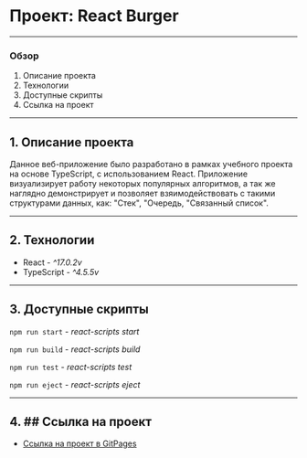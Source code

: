 # Проект: React Burger #
____
### Обзор ###
1. Описание проекта
2. Технологии
3. Доступные скрипты
4. Ссылка на проект
____
## 1. Описание проекта ##
Данное веб-приложение было разработано в рамках учебного проекта на основе TypeScript, с использованием React.
Приложение визуализирует работу некоторых популярных алгоритмов, а так же наглядно демонстрирует и позволяет взяимодействовать с такими структурами данных, как: "Стек", "Очередь, "Связанный список".

___
## 2. Технологии ##
* React - *^17.0.2v*
* TypeScript - *^4.5.5v*

___
## 3. Доступные скрипты ##
```npm run start``` - *react-scripts start*

```npm run build``` - *react-scripts build*

```npm run test``` - *react-scripts test*

```npm run eject``` - *react-scripts eject*

___
## 4. ## Ссылка на проект
* [Ссылка на проект в GitPages](https://danielermal.github.io/algososh/)
